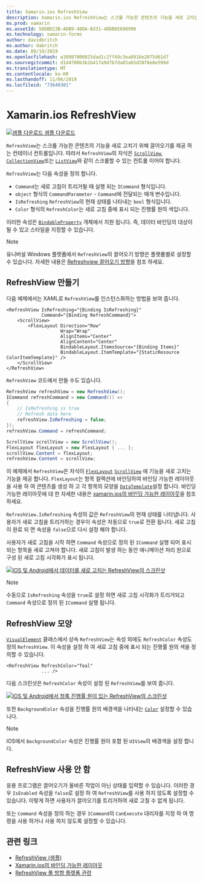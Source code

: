 ```yaml
---
title: Xamarin.ios RefreshView
description: Xamarin.ios RefreshView는 스크롤 가능한 콘텐츠의 기능을 새로 고치는 기능을 제공 하는 컨테이너 컨트롤입니다.
ms.prod: xamarin
ms.assetId: 58DBD23B-ADB9-40DA-B331-4DDB6E698990
ms.technology: xamarin-forms
author: davidbritch
ms.author: dabritch
ms.date: 09/19/2019
ms.openlocfilehash: e38987006025dad1c2ff49c3ea8916e2075d61d7
ms.sourcegitcommit: d1d4700b3b1b417a9d7b7da85ab5d28f8e8e599d
ms.translationtype: MT
ms.contentlocale: ko-KR
ms.lasthandoff: 11/06/2019
ms.locfileid: "73649301"
---
```

# <a name="xamarinforms-refreshview"></a>Xamarin.ios RefreshView

[![샘플 다운로드](~/media/shared/download.png) 샘플 다운로드](https://docs.microsoft.com/samples/xamarin/xamarin-forms-samples/userinterface-refreshviewdemo/)

`RefreshView`는 스크롤 가능한 콘텐츠의 기능을 새로 고치기 위해 끌어오기를 제공 하는 컨테이너 컨트롤입니다. 따라서 `RefreshView`의 자식은 [`ScrollView`](xref:Xamarin.Forms.ScrollView), [`CollectionView`](xref:Xamarin.Forms.CollectionView)또는 [`ListView`](xref:Xamarin.Forms.ListView)와 같이 스크롤할 수 있는 컨트롤 이어야 합니다.

`RefreshView`는 다음 속성을 정의 합니다.

- `Command`는 새로 고침이 트리거될 때 실행 되는 `ICommand` 형식입니다.
- `object` 형식의 `CommandParameter` - `Command`에 전달되는 매개 변수입니다.
- `IsRefreshing` `RefreshView`의 현재 상태를 나타내는 `bool` 형식입니다.
- `Color` 형식의 `RefreshColor`는 새로 고침 중에 표시 되는 진행률 원의 색입니다.

이러한 속성은 [`BindableProperty`](xref:Xamarin.Forms.BindableProperty) 개체에서 지원 됩니다. 즉, 데이터 바인딩의 대상이 될 수 있고 스타일을 지정할 수 있습니다.

> [!NOTE]
> 유니버설 Windows 플랫폼에서 `RefreshView`의 끌어오기 방향은 플랫폼별로 설정할 수 있습니다. 자세한 내용은 [Refreshview 끌어오기 방향](~/xamarin-forms/platform/windows/refreshview-pulldirection.md)을 참조 하세요.

## <a name="create-a-refreshview"></a>RefreshView 만들기

다음 예제에서는 XAML로 `RefreshView`를 인스턴스화하는 방법을 보여 줍니다.

```xaml
<RefreshView IsRefreshing="{Binding IsRefreshing}"
             Command="{Binding RefreshCommand}">
    <ScrollView>
        <FlexLayout Direction="Row"
                    Wrap="Wrap"
                    AlignItems="Center"
                    AlignContent="Center"
                    BindableLayout.ItemsSource="{Binding Items}"
                    BindableLayout.ItemTemplate="{StaticResource ColorItemTemplate}" />
    </ScrollView>
</RefreshView>
```

`RefreshView` 코드에서 만들 수도 있습니다.

```csharp
RefreshView refreshView = new RefreshView();
ICommand refreshCommand = new Command(() =>
{
    // IsRefreshing is true
    // Refresh data here
    refreshView.IsRefreshing = false;
});
refreshView.Command = refreshCommand;

ScrollView scrollView = new ScrollView();
FlexLayout flexLayout = new FlexLayout { ... };
scrollView.Content = flexLayout;
refreshView.Content = scrollView;
```

이 예제에서 `RefreshView`은 자식이 [`FlexLayout`](xref:Xamarin.Forms.FlexLayout) [`ScrollView`](xref:Xamarin.Forms.ScrollView) 에 기능을 새로 고치는 기능을 제공 합니다. `FlexLayout`는 항목 컬렉션에 바인딩하여 바인딩 가능한 레이아웃을 사용 하 여 콘텐츠를 생성 하 고 각 항목의 모양을 [`DataTemplate`](xref:Xamarin.Forms.DataTemplate)설정 합니다. 바인딩 가능한 레이아웃에 대 한 자세한 내용은 [xamarin.ios의 바인딩 가능한 레이아웃](~/xamarin-forms/user-interface/layouts/bindable-layouts.md)을 참조 하세요.

`RefreshView.IsRefreshing` 속성의 값은 `RefreshView`의 현재 상태를 나타냅니다. 사용자가 새로 고침을 트리거하는 경우이 속성은 자동으로 `true`로 전환 됩니다. 새로 고침이 완료 되 면 속성을 `false`으로 다시 설정 해야 합니다.

사용자가 새로 고침을 시작 하면 `Command` 속성으로 정의 된 `ICommand` 실행 되어 표시 되는 항목을 새로 고쳐야 합니다. 새로 고침이 발생 하는 동안 애니메이션 처리 원으로 구성 된 새로 고침 시각화가 표시 됩니다.

[![IOS 및 Android에서 데이터를 새로 고치는 RefreshView의 스크린샷](refreshview-images/default-progress-circle.png "RefreshView 데이터 새로 고침")](refreshview-images/default-progress-circle-large.png#lightbox "RefreshView 데이터 새로 고침")

> [!NOTE]
> 수동으로 `IsRefreshing` 속성을 `true`로 설정 하면 새로 고침 시각화가 트리거되고 `Command` 속성으로 정의 된 `ICommand` 실행 됩니다.

## <a name="refreshview-appearance"></a>RefreshView 모양

[`VisualElement`](xref:Xamarin.Forms.VisualElement) 클래스에서 상속 `RefreshView`는 속성 외에도 `RefreshColor` 속성도 정의 `RefreshView`. 이 속성을 설정 하 여 새로 고침 중에 표시 되는 진행률 원의 색을 정의할 수 있습니다.

```xaml
<RefreshView RefreshColor="Teal"
             ... />
```

다음 스크린샷은 `RefreshColor` 속성이 설정 된 `RefreshView`를 보여 줍니다.

[![IOS 및 Android에서 청록 진행률 원이 있는 RefreshView의 스크린샷](refreshview-images/teal-progress-circle.png "청록 진행률 원이 있는 RefreshView")](refreshview-images/teal-progress-circle-large.png#lightbox "청록 진행률 원이 있는 RefreshView")

또한 `BackgroundColor` 속성을 진행률 원의 배경색을 나타내는 [`Color`](xref:Xamarin.Forms.Color) 설정할 수 있습니다.

> [!NOTE]
> IOS에서 `BackgroundColor` 속성은 진행률 원이 포함 된 `UIView`의 배경색을 설정 합니다.

## <a name="disable-a-refreshview"></a>RefreshView 사용 안 함

응용 프로그램은 끌어오기가 올바른 작업이 아닌 상태를 입력할 수 있습니다. 이러한 경우 `IsEnabled` 속성을 `false`로 설정 하 여 `RefreshView`를 사용 하지 않도록 설정할 수 있습니다. 이렇게 하면 사용자가 끌어오기를 트리거하여 새로 고칠 수 없게 됩니다.

또는 `Command` 속성을 정의 하는 경우 `ICommand`의 `CanExecute` 대리자를 지정 하 여 명령을 사용 하거나 사용 하지 않도록 설정할 수 있습니다.

## <a name="related-links"></a>관련 링크

- [RefreshView (샘플)](https://docs.microsoft.com/samples/xamarin/xamarin-forms-samples/userinterface-refreshviewdemo/)
- [Xamarin.ios의 바인딩 가능한 레이아웃](~/xamarin-forms/user-interface/layouts/bindable-layouts.md)
- [RefreshView 풀 방향 플랫폼 관련](~/xamarin-forms/platform/windows/refreshview-pulldirection.md)
